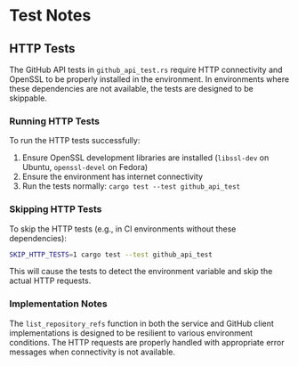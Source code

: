 # Test Notes

## HTTP Tests

The GitHub API tests in `github_api_test.rs` require HTTP connectivity and OpenSSL to be properly installed in the environment. In environments where these dependencies are not available, the tests are designed to be skippable.

### Running HTTP Tests

To run the HTTP tests successfully:

1. Ensure OpenSSL development libraries are installed (`libssl-dev` on Ubuntu, `openssl-devel` on Fedora)
2. Ensure the environment has internet connectivity
3. Run the tests normally: `cargo test --test github_api_test`

### Skipping HTTP Tests

To skip the HTTP tests (e.g., in CI environments without these dependencies):

```bash
SKIP_HTTP_TESTS=1 cargo test --test github_api_test
```

This will cause the tests to detect the environment variable and skip the actual HTTP requests.

### Implementation Notes

The `list_repository_refs` function in both the service and GitHub client implementations is designed to be resilient to various environment conditions. The HTTP requests are properly handled with appropriate error messages when connectivity is not available.